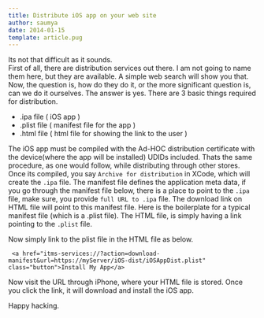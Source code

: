 ```yaml
---
title: Distribute iOS app on your web site
author: saumya
date: 2014-01-15
template: article.pug
---
```



Its not that difficult as it sounds.   
First of all, there are distribution services out there. I am not going to name them here, but they are available. A simple web search will show you that. 
Now, the question is, how do they do it, or the more significant question is, can we do it ourselves. The answer is yes.
There are 3 basic things required for distribution.
- .ipa file ( iOS app )
- .plist file ( manifest file for the app )
- .html file ( html file for showing the link to the user )


The iOS app must be compiled with the Ad-HOC distribution certificate with the device(where the app will be installed) UDIDs included. Thats the same procedure, as one would follow, while distributing through other stores. Once its compiled, you say `Archive for distribution` in XCode, which will create the `.ipa` file. The manifest file defines the application meta data, if you go through the manifest file below, there is a place to point to the `.ipa` file, make sure, you provide `full URL to .ipa` file. The download link on HTML file will point to this manifest file. Here is the boilerplate for a typical manifest file (which is a .plist file). The HTML file, is simply  having a link pointing to the `.plist` file.     
<script src="https://gist.github.com/saumya/8440357.js"></script>     
Now simply link to the plist file in the HTML file as below.
```
 <a href="itms-services://?action=download-manifest&url=https://myServer/iOS-dist/iOSAppDist.plist" class="button">Install My App</a>
```
Now visit the URL through iPhone, where your HTML file is stored. Once you click the link, it will download and install the iOS app.

Happy hacking.
